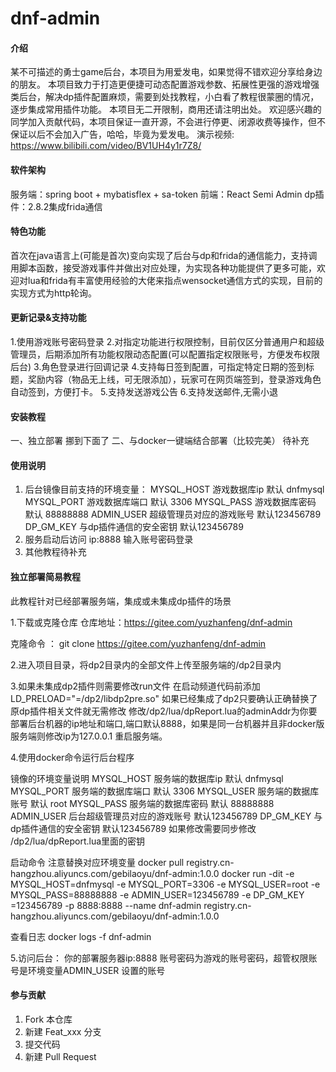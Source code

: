 # dnf-admin

#### 介绍
某不可描述的勇士game后台，本项目为用爱发电，如果觉得不错欢迎分享给身边的朋友。
本项目致力于打造更便捷可动态配置游戏参数、拓展性更强的游戏增强类后台，解决dp插件配置麻烦，需要到处找教程，小白看了教程很蒙圈的情况，逐步集成常用插件功能。
本项目无二开限制，商用还请注明出处。
欢迎感兴趣的同学加入贡献代码，本项目保证一直开源，不会进行停更、闭源收费等操作，但不保证以后不会加入广告，哈哈，毕竟为爱发电。
演示视频: https://www.bilibili.com/video/BV1UH4y1r7Z8/


#### 软件架构
服务端：spring boot + mybatisflex + sa-token
前端：React Semi Admin
dp插件：2.8.2集成frida通信

#### 特色功能
首次在java语言上(可能是首次)变向实现了后台与dp和frida的通信能力，支持调用脚本函数，接受游戏事件并做出对应处理，为实现各种功能提供了更多可能，欢迎对lua和frida有丰富使用经验的大佬来指点wensocket通信方式的实现，目前的实现方式为http轮询。

#### 更新记录&支持功能
1.使用游戏账号密码登录
2.对指定功能进行权限控制，目前仅区分普通用户和超级管理员，后期添加所有功能权限动态配置(可以配置指定权限账号，方便发布权限后台)
3.角色登录进行回调记录
4.支持每日签到配置，可指定特定日期的签到标题，奖励内容（物品无上线，可无限添加），玩家可在网页端签到，登录游戏角色自动签到，方便打卡。
5.支持发送游戏公告
6.支持发送邮件,无需小退


#### 安装教程
一、独立部署
挪到下面了
二、与docker一键端结合部署（比较完美）
待补充

#### 使用说明

1.  后台镜像目前支持的环境变量： 
MYSQL_HOST 游戏数据库ip 默认 dnfmysql
MYSQL_PORT 游戏数据库端口 默认 3306
MYSQL_PASS 游戏数据库密码 默认 88888888
ADMIN_USER 超级管理员对应的游戏账号 默认123456789
DP_GM_KEY 与dp插件通信的安全密钥 默认123456789
2.  服务启动后访问 ip:8888 输入账号密码登录
3.  其他教程待补充


#### 独立部署简易教程

此教程针对已经部署服务端，集成或未集成dp插件的场景


1.下载或克隆仓库
   仓库地址：https://gitee.com/yuzhanfeng/dnf-admin

克隆命令 ： git clone https://gitee.com/yuzhanfeng/dnf-admin

2.进入项目目录，将dp2目录内的全部文件上传至服务端的/dp2目录内

3.如果未集成dp2插件则需要修改run文件  在启动频道代码前添加 LD_PRELOAD="=/dp2/libdp2pre.so"
如果已经集成了dp2只要确认正确替换了原dp插件相关文件就无需修改
修改/dp2/lua/dpReport.lua的adminAddr为你要部署后台机器的ip地址和端口,端口默认8888，如果是同一台机器并且非docker版服务端则修改ip为127.0.0.1
重启服务端。

4.使用docker命令运行后台程序

镜像的环境变量说明
MYSQL_HOST 服务端的数据库ip 默认 dnfmysql
MYSQL_PORT 服务端的数据库端口 默认 3306
MYSQL_USER 服务端的数据库账号 默认 root
MYSQL_PASS 服务端的数据库密码 默认 88888888
ADMIN_USER 后台超级管理员对应的游戏账号 默认123456789
DP_GM_KEY 与dp插件通信的安全密钥 默认123456789  如果修改需要同步修改 /dp2/lua/dpReport.lua里面的密钥


启动命令 注意替换对应环境变量
docker pull registry.cn-hangzhou.aliyuncs.com/gebilaoyu/dnf-admin:1.0.0
docker run -dit  -e MYSQL_HOST=dnfmysql  -e MYSQL_PORT=3306 -e MYSQL_USER=root -e MYSQL_PASS=88888888 -e ADMIN_USER=123456789 -e DP_GM_KEY =123456789 -p 8888:8888 --name dnf-admin registry.cn-hangzhou.aliyuncs.com/gebilaoyu/dnf-admin:1.0.0

查看日志
docker logs -f dnf-admin

5.访问后台： 你的部署服务器ip:8888     账号密码为游戏的账号密码，超管权限账号是环境变量ADMIN_USER 设置的账号

#### 参与贡献

1.  Fork 本仓库
2.  新建 Feat_xxx 分支
3.  提交代码
4.  新建 Pull Request


